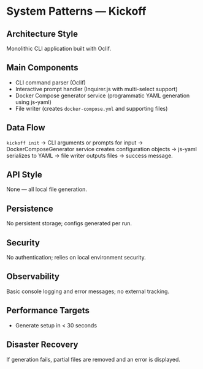 # System Patterns — Kickoff

## Architecture Style
Monolithic CLI application built with Oclif.

## Main Components
- CLI command parser (Oclif)
- Interactive prompt handler (Inquirer.js with multi-select support)
- Docker Compose generator service (programmatic YAML generation using js-yaml)
- File writer (creates `docker-compose.yml` and supporting files)

## Data Flow
`kickoff init` → CLI arguments or prompts for input → DockerComposeGenerator service creates configuration objects →
js-yaml serializes to YAML → file writer outputs files → success message.

## API Style
None — all local file generation.

## Persistence
No persistent storage; configs generated per run.

## Security
No authentication; relies on local environment security.

## Observability
Basic console logging and error messages; no external tracking.

## Performance Targets
- Generate setup in < 30 seconds

## Disaster Recovery
If generation fails, partial files are removed and an error is displayed.
